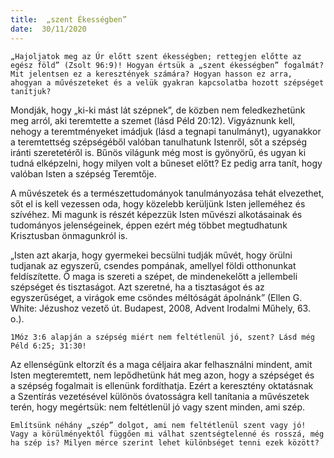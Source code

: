 ```yaml
---
title:  „szent Ékességben”
date:  30/11/2020
---
```


`„Hajoljatok meg az Úr előtt szent ékességben; rettegjen előtte az egész föld” (Zsolt 96:9)! Hogyan értsük a „szent ékességben” fogalmát? Mit jelentsen ez a keresztények számára? Hogyan hasson ez arra, ahogyan a művészeteket és a velük gyakran kapcsolatba hozott szépséget tanítjuk?`

Mondják, hogy „ki-ki mást lát szépnek”, de közben nem feledkezhetünk meg arról, aki teremtette a szemet (lásd Péld 20:12). Vigyáznunk kell, nehogy a teremtményeket imádjuk (lásd a tegnapi tanulmányt), ugyanakkor a teremtettség szépségéből valóban tanulhatunk Istenről, sőt a szépség iránti szeretetéről is. Bűnös világunk még most is gyönyörű, és ugyan ki tudná elképzelni, hogy milyen volt a bűneset előtt? Ez pedig arra tanít, hogy valóban Isten a szépség Teremtője.

A művészetek és a természettudományok tanulmányozása tehát elvezethet, sőt el is kell vezessen oda, hogy közelebb kerüljünk Isten jelleméhez és szívéhez. Mi magunk is részét képezzük Isten művészi alkotásainak és tudományos jelenségeinek, éppen ezért még többet megtudhatunk Krisztusban önmagunkról is.

„Isten azt akarja, hogy gyermekei becsülni tudják művét, hogy örülni tudjanak az egyszerű, csendes pompának, amellyel földi otthonunkat feldíszítette. Ő maga is szereti a szépet, de mindenekelőtt a jellembeli szépséget és tisztaságot. Azt szeretné, ha a tisztaságot és az egyszerűséget, a virágok eme csöndes méltóságát ápolnánk” (Ellen G. White: Jézushoz vezető út. Budapest, 2008, Advent Irodalmi Műhely, 63. o.).

`1Móz 3:6 alapján a szépség miért nem feltétlenül jó, szent? Lásd még Péld 6:25; 31:30!`

Az ellenségünk eltorzít és a maga céljaira akar felhasználni mindent, amit Isten megteremtett, nem lepődhetünk hát meg azon, hogy a szépséget és a szépség fogalmait is ellenünk fordíthatja. Ezért a keresztény oktatásnak a Szentírás vezetésével különös óvatosságra kell tanítania a művészetek terén, hogy megértsük: nem feltétlenül jó vagy szent minden, ami szép.

`Említsünk néhány „szép” dolgot, ami nem feltétlenül szent vagy jó! Vagy a körülményektől függően mi válhat szentségtelenné és rosszá, még ha szép is? Milyen mérce szerint lehet különbséget tenni ezek között?`